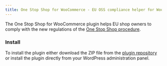 ```yaml
---
title: One Stop Shop for WooCommerce - EU OSS compliance helper for WooCommerce
---
```


The One Stop Shop for WooCommerce plugin helps EU shop owners to comply with the new regulations of the [One Stop Shop procedure](https://ec.europa.eu/taxation_customs/business/vat/modernising-vat-cross-border-ecommerce_en).

### Install

To install the plugin either download the ZIP file from the [plugin repository](https://wordpress.org/plugins/one-stop-shop-woocommerce) or install the plugin directly from your WordPress administration panel.
